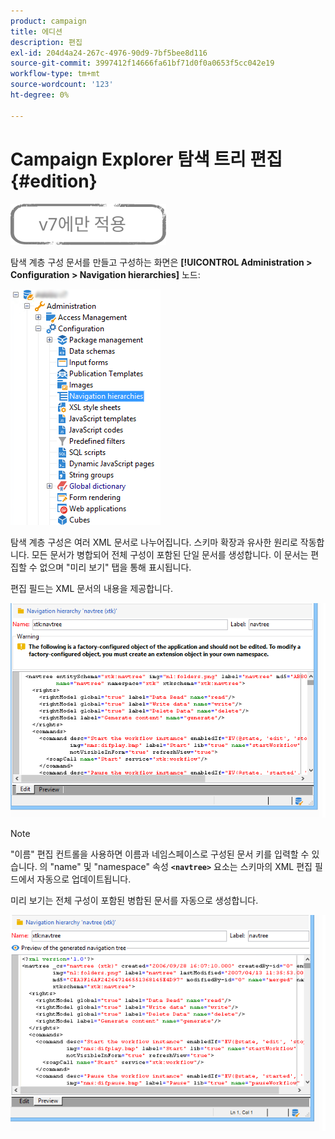 ```yaml
---
product: campaign
title: 에디션
description: 편집
exl-id: 204d4a24-267c-4976-90d9-7bf5bee8d116
source-git-commit: 3997412f14666fa61bf71d0f0a0653f5cc042e19
workflow-type: tm+mt
source-wordcount: '123'
ht-degree: 0%

---
```



# Campaign Explorer 탐색 트리 편집{#edition}

![](../../assets/v7-only.svg)

탐색 계층 구성 문서를 만들고 구성하는 화면은 **[!UICONTROL Administration > Configuration > Navigation hierarchies]** 노드:

![](assets/d_ncs_integration_navigation_arbo.png)

탐색 계층 구성은 여러 XML 문서로 나누어집니다. 스키마 확장과 유사한 원리로 작동합니다. 모든 문서가 병합되어 전체 구성이 포함된 단일 문서를 생성합니다. 이 문서는 편집할 수 없으며 &quot;미리 보기&quot; 탭을 통해 표시됩니다.

편집 필드는 XML 문서의 내용을 제공합니다.

![](assets/d_ncs_integration_navigation_edit.png)

>[!NOTE]
>
>&quot;이름&quot; 편집 컨트롤을 사용하면 이름과 네임스페이스로 구성된 문서 키를 입력할 수 있습니다. 의 &quot;name&quot; 및 &quot;namespace&quot; 속성 **`<navtree>`** 요소는 스키마의 XML 편집 필드에서 자동으로 업데이트됩니다.

미리 보기는 전체 구성이 포함된 병합된 문서를 자동으로 생성합니다.

![](assets/d_ncs_integration_navigation_preview.png)
